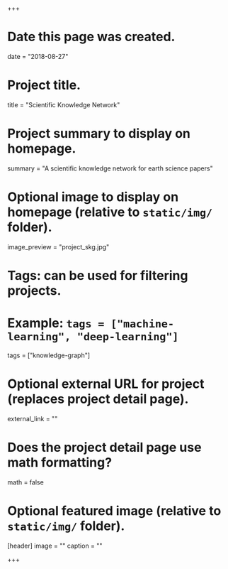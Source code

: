 +++
# Date this page was created.
date = "2018-08-27"

# Project title.
title = "Scientific Knowledge Network"

# Project summary to display on homepage.
summary = "A scientific knowledge network for earth science papers"

# Optional image to display on homepage (relative to `static/img/` folder).
image_preview = "project_skg.jpg"

# Tags: can be used for filtering projects.
# Example: `tags = ["machine-learning", "deep-learning"]`
tags = ["knowledge-graph"]

# Optional external URL for project (replaces project detail page).
external_link = ""

# Does the project detail page use math formatting?
math = false

# Optional featured image (relative to `static/img/` folder).
[header]
image = ""
caption = ""

+++


